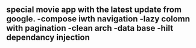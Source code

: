 special movie app with the latest update from google.
-compose iwth navigation 
-lazy colomn with pagination
-clean arch 
-data base
-hilt dependancy injection
-
